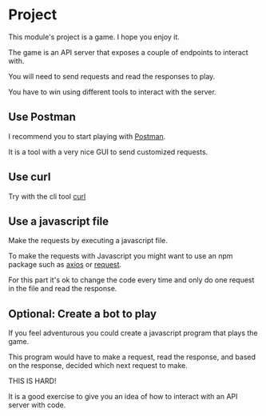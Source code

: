 # Project

This module's project is a game. I hope you enjoy it.

The game is an API server that exposes a couple of endpoints to interact with.

You will need to send requests and read the responses to play.

You have to win using different tools to interact with the server.

## Use Postman

I recommend you to start playing with [Postman](https://www.getpostman.com/).

It is a tool with a very nice GUI to send customized requests.

## Use curl

Try with the cli tool [curl](https://curl.haxx.se/)

## Use a javascript file

Make the requests by executing a javascript file.

To make the requests with Javascript you might want to use an npm package such as [axios](https://github.com/axios/axios) or [request](https://github.com/request/request).

For this part it's ok to change the code every time and only do one request in the file and read the response.

## Optional: Create a bot to play

If you feel adventurous you could create a javascript program that plays the game.

This program would have to make a request, read the response, and based on the response, decided which next request to make.

THIS IS HARD!

It is a good exercise to give you an idea of how to interact with an API server with code.
